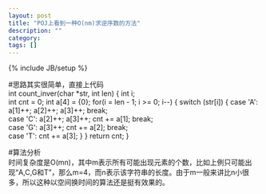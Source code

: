 ```yaml
---
layout: post
title: "POJ上看到一种O(nm)求逆序数的方法"
description: ""
category: 
tags: []
---
```

{% include JB/setup %}

#思路其实很简单，直接上代码  
	int count_inver(char *str, int len)
	{
	        int i;  
	        int cnt = 0;
	        int a[4] = {0};
	        for(i = len - 1; i >= 0; i--) {
	                switch (str[i]) {
	                        case 'A':
	                                a[1]++; 
	                                a[2]++; 
	                                a[3]++; 
	                                break;  
	                        case 'C':
	                                a[2]++; 
	                                a[3]++; 
	                                cnt += a[1];
	                                break;  
	                        case 'G':
	                                a[3]++; 
	                                cnt += a[2];
	                                break;  
	                        case 'T':
	                                cnt += a[3];
	                }
	        }
	        return cnt;
	}
	
#算法分析  
时间复杂度是O(mn)，其中m表示所有可能出现元素的个数，比如上例只可能出现“A,C,G和T”，那么m=4，而n表示该字符串的长度。由于m一般来讲比n小很多，所以这种以空间换时间的算法还是挺有效果的。  

